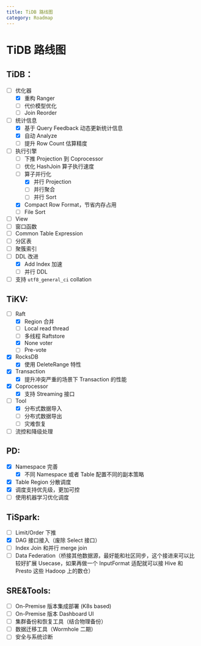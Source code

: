 ```yaml
---
title: TiDB 路线图
category: Roadmap
---
```


# TiDB 路线图

## TiDB：

- [ ] 优化器
    - [x] 重构 Ranger
    - [ ] 代价模型优化
    - [ ] Join Reorder
- [ ] 统计信息
    - [x] 基于 Query Feedback 动态更新统计信息
    - [x] 自动 Analyze
    - [ ] 提升 Row Count 估算精度
- [ ] 执行引擎
    - [ ] 下推 Projection 到 Coprocessor
    - [ ] 优化 HashJoin 算子执行速度
    - [ ] 算子并行化
        - [x] 并行 Projection
        - [ ] 并行聚合
        - [ ] 并行 Sort
    - [x] Compact Row Format，节省内存占用
    - [ ] File Sort
- [ ] View
- [ ] 窗口函数
- [ ] Common Table Expression
- [ ] 分区表
- [ ] 聚簇索引
- [ ] DDL 改进
    - [x] Add Index 加速
    - [ ] 并行 DDL
- [ ] 支持 `utf8_general_ci` collation

## TiKV:

- [ ] Raft
    - [x] Region 合并
    - [ ] Local read thread
    - [ ] 多线程 Raftstore
    - [x] None voter
    - [ ] Pre-vote
- [x] RocksDB
    - [x] 使用 DeleteRange 特性
- [x] Transaction
    - [x] 提升冲突严重的场景下 Transaction 的性能
- [x] Coprocessor
    - [x] 支持 Streaming 接口
- [ ] Tool
    - [x] 分布式数据导入
    - [ ] 分布式数据导出
    - [ ] 灾难恢复
- [ ] 流控和降级处理

## PD:

- [x] Namespace 完善
    - [x] 不同 Namespace 或者 Table 配置不同的副本策略
- [x] Table Region 分散调度
- [x] 调度支持优先级，更加可控
- [ ] 使用机器学习优化调度

## TiSpark:

- [ ] Limit/Order 下推
- [x] DAG 接口接入（废除 Select 接口）
- [ ] Index Join 和并行 merge join
- [ ] Data Federation（桥接其他数据源，最好能和社区同步，这个接进来可以比较好扩展 Usecase，如果再做一个 InputFormat 适配就可以接 Hive 和 Presto 这些 Hadoop 上的数仓）

## SRE&Tools:

- [ ] On-Premise 版本集成部署 (K8s based)
- [ ] On-Premise 版本 Dashboard UI
- [ ] 集群备份和恢复工具（结合物理备份）
- [ ] 数据迁移工具（Wormhole 二期）
- [ ] 安全与系统诊断